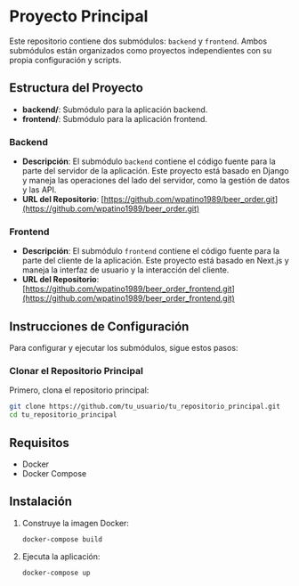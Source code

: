 # Proyecto Principal

Este repositorio contiene dos submódulos: `backend` y `frontend`. Ambos submódulos están organizados como proyectos independientes con su propia configuración y scripts.

## Estructura del Proyecto

- **backend/**: Submódulo para la aplicación backend.
- **frontend/**: Submódulo para la aplicación frontend.

### Backend

- **Descripción**: El submódulo `backend` contiene el código fuente para la parte del servidor de la aplicación. Este proyecto está basado en Django y maneja las operaciones del lado del servidor, como la gestión de datos y las API.
- **URL del Repositorio**: [https://github.com/wpatino1989/beer_order.git](https://github.com/wpatino1989/beer_order.git)

### Frontend

- **Descripción**: El submódulo `frontend` contiene el código fuente para la parte del cliente de la aplicación. Este proyecto está basado en Next.js y maneja la interfaz de usuario y la interacción del cliente.
- **URL del Repositorio**: [https://github.com/wpatino1989/beer_order_frontend.git](https://github.com/wpatino1989/beer_order_frontend.git)

## Instrucciones de Configuración

Para configurar y ejecutar los submódulos, sigue estos pasos:

### Clonar el Repositorio Principal

Primero, clona el repositorio principal:

```bash
git clone https://github.com/tu_usuario/tu_repositorio_principal.git
cd tu_repositorio_principal
```

## Requisitos

- Docker
- Docker Compose

## Instalación

1. Construye la imagen Docker:

    ```sh
    docker-compose build
    ```

2. Ejecuta la aplicación:

    ```sh
    docker-compose up
    ```
